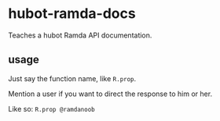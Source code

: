 # hubot-ramda-docs

Teaches a hubot Ramda API documentation.

## usage

Just say the function name, like `R.prop`.

Mention a user if you want to direct the response to him or her.

Like so: `R.prop @ramdanoob`
